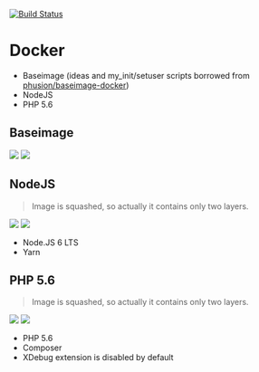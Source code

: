 [![Build Status](https://travis-ci.org/Dalee/build.docker.svg?branch=master)](https://travis-ci.org/Dalee/build.docker)

# Docker

* Baseimage (ideas and my_init/setuser scripts borrowed from [phusion/baseimage-docker](https://github.com/phusion/baseimage-docker))
* NodeJS
* PHP 5.6

## Baseimage

[![](https://images.microbadger.com/badges/image/dalee/baseimage.svg)](https://microbadger.com/images/dalee/baseimage "Get your own image badge on microbadger.com")
[![](https://images.microbadger.com/badges/version/dalee/baseimage.svg)](https://microbadger.com/images/dalee/baseimage "Get your own version badge on microbadger.com")

## NodeJS

> Image is squashed, so actually it contains only two layers.

[![](https://images.microbadger.com/badges/image/dalee/nodejs-6.svg)](https://microbadger.com/images/dalee/nodejs-6 "Get your own image badge on microbadger.com")
[![](https://images.microbadger.com/badges/version/dalee/nodejs-6.svg)](https://microbadger.com/images/dalee/nodejs-6 "Get your own version badge on microbadger.com")

* Node.JS 6 LTS
* Yarn

## PHP 5.6

> Image is squashed, so actually it contains only two layers.

[![](https://images.microbadger.com/badges/image/dalee/php-5.6.svg)](https://microbadger.com/images/dalee/php-5.6 "Get your own image badge on microbadger.com")
[![](https://images.microbadger.com/badges/version/dalee/php-5.6.svg)](https://microbadger.com/images/dalee/php-5.6 "Get your own version badge on microbadger.com")

* PHP 5.6
* Composer
* XDebug extension is disabled by default


